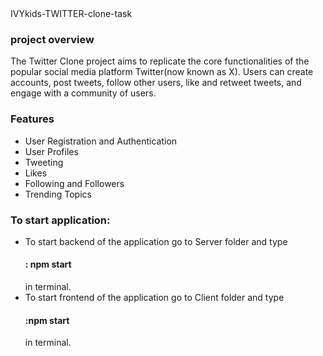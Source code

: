 <!DOCTYPE html>
<html>
<head>
 IVYkids-TWITTER-clone-task 
</head>
<body>

<h3>project overview</h3>
<p>
  The Twitter Clone project aims to replicate the core functionalities of the popular social media platform Twitter(now known as X). Users can create accounts, post tweets, follow other users, like and retweet tweets, and engage with a community of users.
</p>

<h3>Features</h3>
<ul>
  <li>User Registration and Authentication</li>
  <li>User Profiles</li>
  <li>Tweeting</li>
  <li>Likes </li>
  <li>Following and Followers</li>
  <li>Trending Topics</li>
</ul>
<h3>To start application: </h3>
<ul>
 <li>To start backend of the application go to Server folder and type <h4> : npm start</h4> in terminal. </li>
 <li>To start frontend of the application go to Client folder and type <h4> :npm start</h4> in terminal. </li>
 
</ul>
</body>
</html
